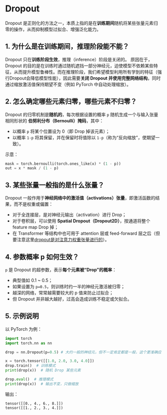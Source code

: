 # Dropout

Dropout 是正则化的方法之一，本质上指的是在**训练期间**随机将某些张量元素归零的操作，从而抑制模型过拟合、增强泛化能力。

## 1. 为什么是在训练期间，推理阶段能不能？

Dropout 只在**训练阶段生效**，推理（inference）阶段是关闭的。
 原因在于，Dropout 的目的是在训练时通过随机遮挡一部分神经元，迫使模型不依赖某些特征，从而提升模型鲁棒性。而在推理阶段，我们希望模型利用所有学到的特征（强行Dropout会降低模型性能），因此需要**关闭 Dropout 并使用完整网络结构**，同时通过缩放激活值保持期望不变（例如 PyTorch 中自动处理缩放）。

## 2. 怎么确定哪些元素归零，哪些元素不归零？

Dropout 的归零机制是**随机的**，每次根据设置的概率 `p` 随机生成一个与输入张量相同形状的 **伯努利分布（Bernoulli）掩码**，其中：

- 以概率 `p` 将某个位置设为 0（即 Drop 掉该元素）；
- 以概率 `1-p` 将其保留，并在保留时将值除以 `1-p`（称为“反向缩放”，使期望一致）。

示意：

```python
mask = torch.bernoulli(torch.ones_like(x) * (1 - p))
out = x * mask / (1 - p)
```

## 3. 某些张量一般指的是什么张量？

Dropout 一般作用于**神经网络中的激活值（activations）张量**，即激活函数的结果，而不是权重或偏置：

- 对于全连接层，是对神经元输出（activation）进行 Drop；
- 对于卷积层，可以使用 **Spatial Dropout（Dropout2D）**，按通道将整个 feature map Drop 掉；
- 在 Transformer 等结构中也可用于 attention 层或 feed-forward 层之后（但要注意这里[dropout是对注意力权重张量进行的](./self_attention%26multi-head%20attention.md)）。

## 4. 参数概率 p 如何生效？

`p` 是 Dropout 的超参数，表示**每个元素被“Drop”的概率**：

- 典型值如 0.1 ~ 0.5；
- 如果设置为 `p=0.5`，则训练时约一半的神经元激活被归零；
- 越深的网络，常常越需要较大的 p 值来防止过拟合；
- 但 Dropout 并非越大越好，过高会造成训练不稳定或欠拟合。

## 5. 示例说明

以 PyTorch 为例：

```python
import torch
import torch.nn as nn

drop = nn.Dropout(p=0.5) # 大约一般的神经元，但不一定肯定都是一般，这个更准确应该解释为，张量的每个值都有0.5的概率被置为零

x = torch.tensor([[1.0, 2.0, 3.0, 4.0]])
drop.train()  # 训练模式
print(drop(x))  # 随机 Drop 某些元素

drop.eval()  # 推理模式
print(drop(x))  # 输出不变，只做缩放
```

输出：

```
tensor([[0., 4., 6., 8.]])
tensor([[1., 2., 3., 4.]])
```


